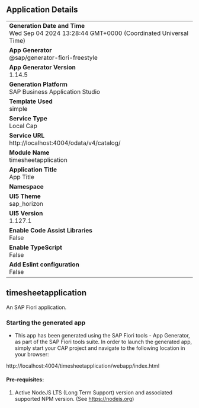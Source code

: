 ## Application Details
|               |
| ------------- |
|**Generation Date and Time**<br>Wed Sep 04 2024 13:28:44 GMT+0000 (Coordinated Universal Time)|
|**App Generator**<br>@sap/generator-fiori-freestyle|
|**App Generator Version**<br>1.14.5|
|**Generation Platform**<br>SAP Business Application Studio|
|**Template Used**<br>simple|
|**Service Type**<br>Local Cap|
|**Service URL**<br>http://localhost:4004/odata/v4/catalog/|
|**Module Name**<br>timesheetapplication|
|**Application Title**<br>App Title|
|**Namespace**<br>|
|**UI5 Theme**<br>sap_horizon|
|**UI5 Version**<br>1.127.1|
|**Enable Code Assist Libraries**<br>False|
|**Enable TypeScript**<br>False|
|**Add Eslint configuration**<br>False|

## timesheetapplication

An SAP Fiori application.

### Starting the generated app

-   This app has been generated using the SAP Fiori tools - App Generator, as part of the SAP Fiori tools suite.  In order to launch the generated app, simply start your CAP project and navigate to the following location in your browser:

http://localhost:4004/timesheetapplication/webapp/index.html

#### Pre-requisites:

1. Active NodeJS LTS (Long Term Support) version and associated supported NPM version.  (See https://nodejs.org)


